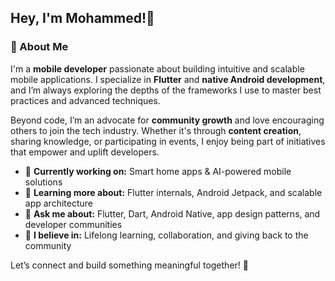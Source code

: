 <h2 align="left">Hey, I'm Mohammed!👋</h2>

###

<h3>👋 About Me</h3>
<p>
  I'm a <strong>mobile developer</strong> passionate about building intuitive and scalable mobile applications. I specialize in <strong>Flutter</strong> and <strong>native Android development</strong>, and I’m always exploring the depths of the frameworks I use to master best practices and advanced techniques.
</p>
<p>
  Beyond code, I’m an advocate for <strong>community growth</strong> and love encouraging others to join the tech industry. Whether it's through <strong>content creation</strong>, sharing knowledge, or participating in events, I enjoy being part of initiatives that empower and uplift developers.
</p>
<ul>
  <li>🔭 <strong>Currently working on:</strong> Smart home apps & AI-powered mobile solutions</li>
  <li>🌱 <strong>Learning more about:</strong> Flutter internals, Android Jetpack, and scalable app architecture</li>
  <li>💬 <strong>Ask me about:</strong> Flutter, Dart, Android Native, app design patterns, and developer communities</li>
  <li>📣 <strong>I believe in:</strong> Lifelong learning, collaboration, and giving back to the community</li>
</ul>
<p>
  Let’s connect and build something meaningful together! 🥑
</p>
</div>



###
